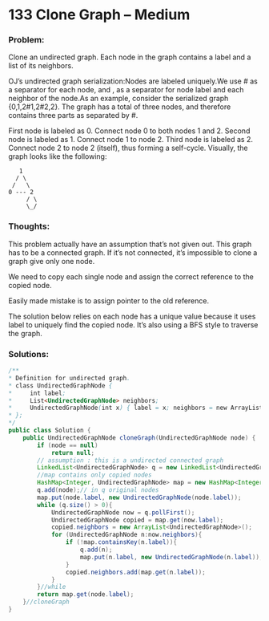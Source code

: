 # 133 Clone Graph – Medium


### Problem:



Clone an undirected graph. Each node in the graph contains a label and a list of its neighbors.

OJ’s undirected graph serialization:Nodes are labeled uniquely.We use # as a separator for each node, and , as a separator for node label and each neighbor of the node.As an example, consider the serialized graph {0,1,2#1,2#2,2}.
The graph has a total of three nodes, and therefore contains three parts as separated by #.

First node is labeled as 0. Connect node 0 to both nodes 1 and 2.
Second node is labeled as 1. Connect node 1 to node 2.
Third node is labeled as 2. Connect node 2 to node 2 (itself), thus forming a self-cycle.
Visually, the graph looks like the following:

       1
      / \
     /   \
    0 --- 2
         / \
         \_/

### Thoughts:



This problem actually have an assumption that’s not given out. This graph has to be a connected graph. If it’s not connected, it’s impossible to clone a graph give only one node.

We need to copy each single node and assign the correct reference to the copied node.

Easily made mistake is to assign pointer to the old reference.

The solution below relies on each node has a unique value because it uses label to uniquely find the copied node. It’s also using a BFS style to traverse the graph.


### Solutions:



```java
/**
* Definition for undirected graph.
* class UndirectedGraphNode {
*     int label;
*     List<UndirectedGraphNode> neighbors;
*     UndirectedGraphNode(int x) { label = x; neighbors = new ArrayList<UndirectedGraphNode>(); }
* };
*/
public class Solution {
    public UndirectedGraphNode cloneGraph(UndirectedGraphNode node) {
        if (node == null)
            return null;
        // assumption : this is a undirected connected graph
        LinkedList<UndirectedGraphNode> q = new LinkedList<UndirectedGraphNode>();
        //map contains only copied nodes
        HashMap<Integer, UndirectedGraphNode> map = new HashMap<Integer, UndirectedGraphNode>();
        q.add(node);// in q original nodes
        map.put(node.label, new UndirectedGraphNode(node.label));
        while (q.size() > 0){
            UndirectedGraphNode now = q.pollFirst();
            UndirectedGraphNode copied = map.get(now.label);
            copied.neighbors = new ArrayList<UndirectedGraphNode>();
            for (UndirectedGraphNode n:now.neighbors){
                if (!map.containsKey(n.label)){
                    q.add(n);
                    map.put(n.label, new UndirectedGraphNode(n.label));
                }
                copied.neighbors.add(map.get(n.label));
            }
        }//while
        return map.get(node.label);
    }//cloneGraph
}
```